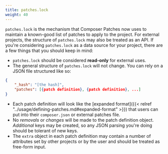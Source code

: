 ```yaml
---
title: patches.lock
weight: 40
---
```


`patches.lock` is the mechanism that Composer Patches now uses to maintain a known-good list of patches to apply to the project. For external projects, the structure of `patches.lock` may also be treated as an API. If you're considering `patches.lock` as a data source for your project, there are a few things that you should keep in mind:

* `patches.lock` should be considered **read-only** for external uses.
* The general structure of `patches.lock` will not change. You can rely on a JSON file structured like so:
```json
{
    "_hash": "[the hash]",
    "patches": [{patch definition}, {patch definition}, ...]
}
```
* Each patch definition will look like the [expanded format]({{< relref "../usage/defining-patches.md#expanded-format" >}}) that users can put into their `composer.json` or external patches file.
* No _removals_ or _changes_ will be made to the patch definition object. _Additional_ keys may be created, so any JSON parsing you're doing should be tolerant of new keys.
* The `extra` object in each patch definition may contain a number of attributes set by other projects or by the user and should be treated as free-form input.
